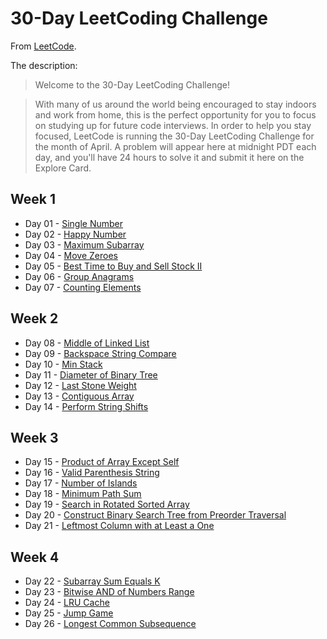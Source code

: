 # 30-Day LeetCoding Challenge

From [LeetCode](https://leetcode.com/explore/challenge/card/30-day-leetcoding-challenge).

The description:

>Welcome to the 30-Day LeetCoding Challenge!

>With many of us around the world being encouraged to stay indoors and work from home, this is the perfect opportunity for you to focus on studying up for future code interviews. In order to help you stay focused, LeetCode is running the 30-Day LeetCoding Challenge for the month of April. A problem will appear here at midnight PDT each day, and you'll have 24 hours to solve it and submit it here on the Explore Card.

## Week 1

* Day 01 - [Single Number](https://leetcode.com/explore/challenge/card/30-day-leetcoding-challenge/528/week-1/3283/)
* Day 02 - [Happy Number](https://leetcode.com/explore/challenge/card/30-day-leetcoding-challenge/528/week-1/3284/)
* Day 03 - [Maximum Subarray](https://leetcode.com/explore/challenge/card/30-day-leetcoding-challenge/528/week-1/3285/)
* Day 04 - [Move Zeroes](https://leetcode.com/explore/challenge/card/30-day-leetcoding-challenge/528/week-1/3286/)
* Day 05 - [Best Time to Buy and Sell Stock II](https://leetcode.com/explore/challenge/card/30-day-leetcoding-challenge/528/week-1/3287/)
* Day 06 - [Group Anagrams](https://leetcode.com/explore/challenge/card/30-day-leetcoding-challenge/528/week-1/3288/)
* Day 07 - [Counting Elements](https://leetcode.com/explore/challenge/card/30-day-leetcoding-challenge/528/week-1/3289/)

## Week 2

* Day 08 - [Middle of Linked List](https://leetcode.com/explore/challenge/card/30-day-leetcoding-challenge/529/week-2/3290/)
* Day 09 - [Backspace String Compare](https://leetcode.com/explore/challenge/card/30-day-leetcoding-challenge/529/week-2/3291/)
* Day 10 - [Min Stack](https://leetcode.com/explore/challenge/card/30-day-leetcoding-challenge/529/week-2/3292/)
* Day 11 - [Diameter of Binary Tree](https://leetcode.com/explore/challenge/card/30-day-leetcoding-challenge/529/week-2/3293/)
* Day 12 - [Last Stone Weight](https://leetcode.com/explore/challenge/card/30-day-leetcoding-challenge/529/week-2/3297/)
* Day 13 - [Contiguous Array](https://leetcode.com/explore/challenge/card/30-day-leetcoding-challenge/529/week-2/3298/)
* Day 14 - [Perform String Shifts](https://leetcode.com/explore/challenge/card/30-day-leetcoding-challenge/529/week-2/3299/)

## Week 3

* Day 15 - [Product of Array Except Self](https://leetcode.com/explore/challenge/card/30-day-leetcoding-challenge/530/week-3/3300/)
* Day 16 - [Valid Parenthesis String](https://leetcode.com/explore/challenge/card/30-day-leetcoding-challenge/530/week-3/3301/)
* Day 17 - [Number of Islands](https://leetcode.com/explore/challenge/card/30-day-leetcoding-challenge/530/week-3/3302/)
* Day 18 - [Minimum Path Sum](https://leetcode.com/explore/challenge/card/30-day-leetcoding-challenge/530/week-3/3303/)
* Day 19 - [Search in Rotated Sorted Array](https://leetcode.com/explore/challenge/card/30-day-leetcoding-challenge/530/week-3/3304/)
* Day 20 - [Construct Binary Search Tree from Preorder Traversal](https://leetcode.com/explore/challenge/card/30-day-leetcoding-challenge/530/week-3/3305/)
* Day 21 - [Leftmost Column with at Least a One](https://leetcode.com/explore/challenge/card/30-day-leetcoding-challenge/530/week-3/3306/)

## Week 4
* Day 22 - [Subarray Sum Equals K](https://leetcode.com/explore/challenge/card/30-day-leetcoding-challenge/531/week-4/3307/)
* Day 23 - [Bitwise AND of Numbers Range](https://leetcode.com/explore/challenge/card/30-day-leetcoding-challenge/531/week-4/3308/)
* Day 24 - [LRU Cache](https://leetcode.com/explore/challenge/card/30-day-leetcoding-challenge/531/week-4/3309/)
* Day 25 - [Jump Game](https://leetcode.com/explore/challenge/card/30-day-leetcoding-challenge/531/week-4/3310/)
* Day 26 - [Longest Common Subsequence](https://leetcode.com/explore/challenge/card/30-day-leetcoding-challenge/531/week-4/3311/)
